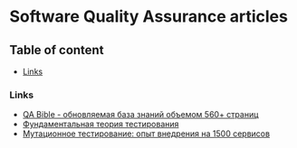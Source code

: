 # Software Quality Assurance articles


## Table of content

- [Links](#links)


### Links

- [QA Bible - обновляемая база знаний объемом 560+ страниц](https://vladislaveremeev.gitbook.io/qa_bible)
- [Фундаментальная теория тестирования](https://habr.com/ru/articles/549054/)
- [Мутационное тестирование: опыт внедрения на 1500 сервисов](https://habr.com/ru/companies/avito/articles/650073/)
